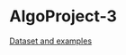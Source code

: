 # AlgoProject-3
[Dataset and examples](https://www.dropbox.com/sh/00qyezhf7pc1wl1/AAD8ZtqMf-v43h5CYXDx-dIga?dl=0)